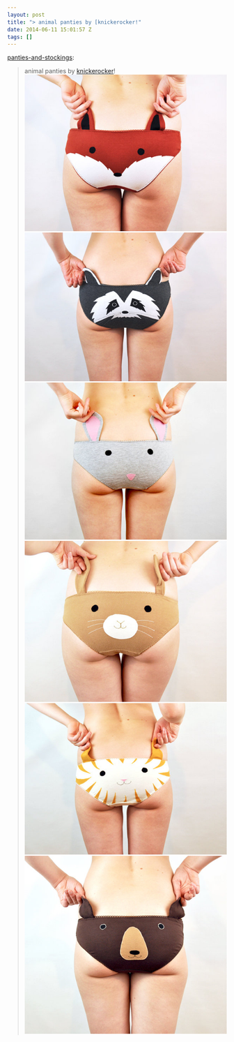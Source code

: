 ```yaml
---
layout: post
title: "> animal panties by [knickerocker!"
date: 2014-06-11 15:01:57 Z
tags: []
---
```

[panties-and-stockings](http://panties-and-stockings.tumblr.com/post/59328553611/animal-panties-by-knickerocker):

> animal panties by [knickerocker](http://www.etsy.com/shop/knickerocker)!
![](/media/2014/06/88476624329_0.jpg)
![](/media/2014/06/88476624329_1.jpg)
![](/media/2014/06/88476624329_2.jpg)
![](/media/2014/06/88476624329_3.jpg)
![](/media/2014/06/88476624329_4.jpg)
![](/media/2014/06/88476624329_5.jpg)
